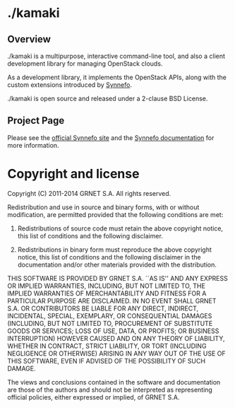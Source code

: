 ./kamaki
========

Overview
--------

./kamaki is a multipurpose, interactive command-line tool, and also a
client development library for managing OpenStack clouds.

As a development library, it implements the OpenStack APIs, along with the
custom extensions introduced by [Synnefo](http://www.synnefo.org).

./kamaki is open source and released under a 2-clause BSD License.

Project Page
------------

Please see the [official Synnefo site](http://www.synnefo.org) and the
[Synnefo documentation](http://www.synnefo.org) for more information.


Copyright and license
=====================

Copyright (C) 2011-2014 GRNET S.A. All rights reserved.

Redistribution and use in source and binary forms, with or
without modification, are permitted provided that the following
conditions are met:

  1. Redistributions of source code must retain the above
     copyright notice, this list of conditions and the following
     disclaimer.

  2. Redistributions in binary form must reproduce the above
     copyright notice, this list of conditions and the following
     disclaimer in the documentation and/or other materials
     provided with the distribution.

THIS SOFTWARE IS PROVIDED BY GRNET S.A. ``AS IS'' AND ANY EXPRESS
OR IMPLIED WARRANTIES, INCLUDING, BUT NOT LIMITED TO, THE IMPLIED
WARRANTIES OF MERCHANTABILITY AND FITNESS FOR A PARTICULAR
PURPOSE ARE DISCLAIMED. IN NO EVENT SHALL GRNET S.A. OR
CONTRIBUTORS BE LIABLE FOR ANY DIRECT, INDIRECT, INCIDENTAL,
SPECIAL, EXEMPLARY, OR CONSEQUENTIAL DAMAGES (INCLUDING, BUT NOT
LIMITED TO, PROCUREMENT OF SUBSTITUTE GOODS OR SERVICES; LOSS OF
USE, DATA, OR PROFITS; OR BUSINESS INTERRUPTION) HOWEVER CAUSED
AND ON ANY THEORY OF LIABILITY, WHETHER IN CONTRACT, STRICT
LIABILITY, OR TORT (INCLUDING NEGLIGENCE OR OTHERWISE) ARISING IN
ANY WAY OUT OF THE USE OF THIS SOFTWARE, EVEN IF ADVISED OF THE
POSSIBILITY OF SUCH DAMAGE.

The views and conclusions contained in the software and
documentation are those of the authors and should not be
interpreted as representing official policies, either expressed
or implied, of GRNET S.A.

